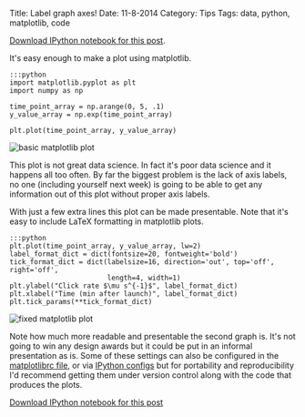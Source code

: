 Title: Label graph axes!
Date: 11-8-2014
Category: Tips
Tags: data, python, matplotlib, code

[Download IPython notebook for this post](http://www.datasciencebytes.com/extra/ipynb/axeslabeltip.ipynb).

It's easy enough to make a plot using matplotlib. 

    :::python
    import matplotlib.pyplot as plt
    import numpy as np

    time_point_array = np.arange(0, 5, .1)
    y_value_array = np.exp(time_point_array)
     
    plt.plot(time_point_array, y_value_array)

![basic matplotlib plot](http://www.datasciencebytes.com/extra/images/axeslabelbase.png)

This plot is not great data science. In fact it's poor data science and it happens all too often. By far the biggest problem is the lack of axis labels, no one (including yourself next week) is going to be able to get any information out of this plot without proper axis labels.

With just a few extra lines this plot can be made presentable. Note that it's easy to include LaTeX formatting in matplotlib plots.

    :::python
    plt.plot(time_point_array, y_value_array, lw=2)
    label_format_dict = dict(fontsize=20, fontweight='bold')
    tick_format_dict = dict(labelsize=16, direction='out', top='off', right='off', 
                            length=4, width=1)
    plt.ylabel("Click rate $\mu s^{-1}$", label_format_dict)
    plt.xlabel("Time (min after launch)", label_format_dict)
    plt.tick_params(**tick_format_dict)

![fixed matplotlib plot](http://www.datasciencebytes.com/extra/images/axeslabelfixed.png)

Note how much more readable and presentable the second graph is. It's not going to win any design awards but it could be put in an informal presentation as is. Some of these settings can also be configured in the [matplotlibrc file](http://matplotlib.org/users/customizing.html#customizing-matplotlib), or via [IPython configs](http://ipython.org/ipython-doc/dev/config/intro.html) but for portability and reproducibility I'd recommend getting them under version control along with the code that produces the plots.

[Download IPython notebook for this post](http://www.datasciencebytes.com/extra/ipynb/axeslabeltip.ipynb)